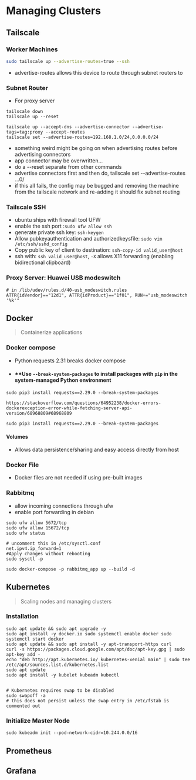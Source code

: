 # Managing Clusters

## Tailscale

### Worker  Machines
```bash
sudo tailscale up --advertise-routes=true --ssh
```
- advertise-routes allows this device to route through subnet routers to 
### Subnet Router
- For proxy server
```shell
tailscale down
tailscale up --reset

tailscale up --accept-dns --advertise-connector --advertise-tags=tag:proxy --accept-routes
tailscale set --advertise-routes=192.168.1.0/24,0.0.0.0/24 
```
- something weird might be going on when advertising routes before advertising connectors
- app connector may be overwritten...
- do a --reset separate from other commands
- advertise connectors first and then do, tailscale set --advertise-routes ...0/
- if this all fails, the config may be bugged and removing the machine from the tailscale network and re-adding it should fix subnet routing 
### Tailscale SSH
- ubuntu ships with firewall tool UFW
- enable the ssh port :`sudo ufw allow ssh`
- generate private ssh key:  `ssh-keygen`
- Allow pubkeyauthentication and authorizedkeysfile: `sudo vim /etc/ssh/sshd_config`
- Copy public key of client to destination: `ssh-copy-id valid_user@host`
- ssh with: `ssh valid_user@host`, `-X` allows X11 forwarding (enabling bidirectional clipboard)
### Proxy Server: Huawei USB modeswitch
```shell
# in /lib/udev/rules.d/40-usb_modeswitch.rules
ATTR{idVendor}=="12d1", ATTR{idProduct}=="1f01", RUN+="usb_modeswitch '%k'"

```

## Docker
> Containerize applications

### Docker compose
- Python requests 2.31 breaks docker compose
- #### **Use `--break-system-packages` to install packages with `pip` in the system-managed Python environment
```shell
sudo pip3 install requests==2.29.0 --break-system-packages

https://stackoverflow.com/questions/64952238/docker-errors-dockerexception-error-while-fetching-server-api-version/68968809#68968809

sudo pip3 install requests==2.29.0 --break-system-packages

```

#### Volumes
- Allows data persistence/sharing and easy access directly from host
### Docker File
- Docker files are not needed if using pre-built images


### Rabbitmq
- allow incoming connections through ufw
- enable port forwarding in debian
```shell
sudo ufw allow 5672/tcp
sudo ufw allow 15672/tcp
sudo ufw status

# uncomment this in /etc/sysctl.conf
net.ipv4.ip_forward=1
#Apply changes without rebooting
sudo sysctl -p 
```

```shell
sudo docker-compose -p rabbitmq_app up --build -d
```
## Kubernetes
> Scaling nodes and managing clusters

### Installation
```shell
sudo apt update && sudo apt upgrade -y
sudo apt install -y docker.io sudo systemctl enable docker sudo systemctl start docker
sudo apt update && sudo apt install -y apt-transport-https curl
curl -s https://packages.cloud.google.com/apt/doc/apt-key.gpg | sudo apt-key add -
echo "deb http://apt.kubernetes.io/ kubernetes-xenial main" | sudo tee /etc/apt/sources.list.d/kubernetes.list
sudo apt update
sudo apt install -y kubelet kubeadm kubectl


# Kubernetes requires swap to be disabled 
sudo swapoff -a
# this does not persist unless the swap entry in /etc/fstab is commented out
```

### Initialize Master Node
```shell
sudo kubeadm init --pod-network-cidr=10.244.0.0/16
```

## Prometheus


## Grafana

